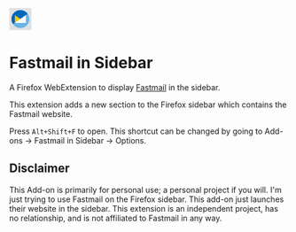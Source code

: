 ![image](/icons/48x48.png)

# Fastmail in Sidebar

A Firefox WebExtension to display [Fastmail](https://Fastmail.com/) in the sidebar.

This extension adds a new section to the Firefox sidebar which contains the Fastmail website.

Press `Alt+Shift+F` to open. This shortcut can be changed by going to Add-ons -> Fastmail in Sidebar -> Options.

## Disclaimer

This Add-on is primarily for personal use; a personal project if you will. I'm just trying to use Fastmail on the Firefox sidebar. This add-on just launches their website in the sidebar. This extension is an independent project, has no relationship, and is not affiliated to Fastmail in any way.
